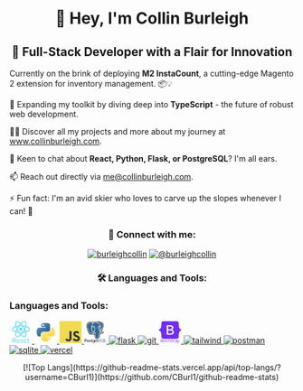 <h1 align="center">👋 Hey, I'm Collin Burleigh</h1>
<h2 align="center">🚀 Full-Stack Developer with a Flair for Innovation</h2>

<p align="left">
  Currently on the brink of deploying <b>M2 InstaCount</b>, a cutting-edge Magento 2 extension for inventory management. 📦💡
</p>

<p align="left">
  🌱 Expanding my toolkit by diving deep into <strong>TypeScript</strong> - the future of robust web development.
</p>

<p align="left">
  👨‍💻 Discover all my projects and more about my journey at <a href="https://www.collinburleigh.com" target="_blank">www.collinburleigh.com</a>.
</p>

<p align="left">
  💬 Keen to chat about <strong>React, Python, Flask, or PostgreSQL</strong>? I'm all ears.
</p>

<p align="left">
  📫 Reach out directly via <a href="mailto:me@collinburleigh.com">me@collinburleigh.com</a>.
</p>

<p align="left">
  ⚡ Fun fact: I'm an avid skier who loves to carve up the slopes whenever I can! 🎿
</p>

<h3 align="center">🔗 Connect with me:</h3>
<p align="center">
  <a href="https://linkedin.com/in/burleighcollin" target="_blank"><img src="https://raw.githubusercontent.com/rahuldkjain/github-profile-readme-generator/master/src/images/icons/Social/linked-in-alt.svg" alt="burleighcollin" height="30" width="40" /></a>
  <a href="https://medium.com/@burleighcollin" target="_blank"><img src="https://raw.githubusercontent.com/rahuldkjain/github-profile-readme-generator/master/src/images/icons/Social/medium.svg" alt="@burleighcollin" height="30" width="40" /></a>
</p>

<h3 align="center">🛠 Languages and Tools:</h3>
<h3 align="left">Languages and Tools:</h3>
<p align="left">
  <!-- React -->
  <a href="https://reactjs.org/" target="_blank" rel="noreferrer">
    <img src="https://raw.githubusercontent.com/devicons/devicon/master/icons/react/react-original-wordmark.svg" alt="react" width="40" height="40"/>
  </a>
  <!-- Python -->
  <a href="https://www.python.org" target="_blank" rel="noreferrer">
    <img src="https://raw.githubusercontent.com/devicons/devicon/master/icons/python/python-original.svg" alt="python" width="40" height="40"/>
  </a>
  <!-- JavaScript -->
  <a href="https://developer.mozilla.org/en-US/docs/Web/JavaScript" target="_blank" rel="noreferrer">
    <img src="https://raw.githubusercontent.com/devicons/devicon/master/icons/javascript/javascript-original.svg" alt="javascript" width="40" height="40"/>
  </a>
  <!-- PostgreSQL -->
  <a href="https://www.postgresql.org" target="_blank" rel="noreferrer">
    <img src="https://raw.githubusercontent.com/devicons/devicon/master/icons/postgresql/postgresql-original-wordmark.svg" alt="postgresql" width="40" height="40"/>
  </a>
  <!-- Flask -->
  <a href="https://flask.palletsprojects.com/" target="_blank" rel="noreferrer">
    <img src="https://www.vectorlogo.zone/logos/pocoo_flask/pocoo_flask-icon.svg" alt="flask" width="40" height="40"/>
  </a>
  <!-- Git -->
  <a href="https://git-scm.com/" target="_blank" rel="noreferrer">
    <img src="https://www.vectorlogo.zone/logos/git-scm/git-scm-icon.svg" alt="git" width="40" height="40"/>
  </a>
  <!-- Bootstrap -->
  <a href="https://getbootstrap.com" target="_blank" rel="noreferrer">
    <img src="https://raw.githubusercontent.com/devicons/devicon/master/icons/bootstrap/bootstrap-plain-wordmark.svg" alt="bootstrap" width="40" height="40"/>
  </a>
  <!-- TailwindCSS -->
  <a href="https://tailwindcss.com/" target="_blank" rel="noreferrer">
    <img src="https://www.vectorlogo.zone/logos/tailwindcss/tailwindcss-icon.svg" alt="tailwind" width="40" height="40"/>
  </a>
  <!-- Postman -->
  <a href="https://postman.com" target="_blank" rel="noreferrer">
    <img src="https://www.vectorlogo.zone/logos/getpostman/getpostman-icon.svg" alt="postman" width="40" height="40"/>
  </a>
  <!-- SQLite -->
  <a href="https://www.sqlite.org/" target="_blank" rel="noreferrer">
    <img src="https://www.vectorlogo.zone/logos/sqlite/sqlite-icon.svg" alt="sqlite" width="40" height="40"/>
  </a>
  <!-- Vercel -->
  <a href="https://vercel.com/" target="_blank" rel="noreferrer">
    <img src="https://www.vectorlogo.zone/logos/vercel/vercel-icon.svg" alt="vercel" width="40" height="40"/>
  </a>
</p>

</p>

</p>

<p align="center">
  [![Top Langs](https://github-readme-stats.vercel.app/api/top-langs/?username=CBurl1)](https://github.com/CBurl1/github-readme-stats)
</p>



